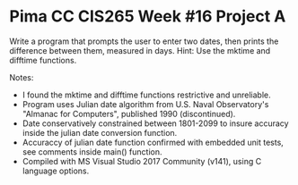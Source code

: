 # Pima CC CIS265 Week #16 Project A

Write a program that prompts the user to enter two dates, then prints the difference between them, measured in days. Hint: Use the mktime and difftime functions.

Notes:
* I found the mktime and difftime functions restrictive and unreliable.
* Program uses Julian date algorithm from U.S. Naval Observatory's "Almanac for Computers", published 1990 (discontinued).
* Date conservatively constrained between 1801-2099 to insure accuracy inside the julian date conversion function.
* Accuraccy of julian date function confirmed with embedded unit tests, see comments inside main() function.
* Compiled with MS Visual Studio 2017 Community (v141), using C language options.
